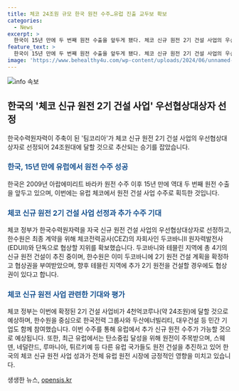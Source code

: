 ```yaml
---
title: 체코 24조원 규모 한국 원전 수주…유럽 진출 교두보 확보
categories:
  - News
excerpt: >
  한국이 15년 만에 두 번째 원전 수출을 앞두게 됐다. 체코 신규 원전 2기 건설 사업의 우선협상대상자로 선정됐으며, 24조원대 사업으로 역대 두 번째 원전 수출이 가능해졌다. 프랑스를 제치며 유럽에서 원전 강국으로 평가받고 있다. 한국은 이번 수주를 통해 유럽 각국의 신규 원전 프로젝트에도 도전하고 있으며, 추가 수주 기대가 크다. 기업의 협력으로 수주에 성공하며 원전 기술과 건설 역량을 인정받았으며, 유럽에서 추가 신규 원전 수주가 가능할 것으로 기대된다.
feature_text: >
  한국이 15년 만에 두 번째 원전 수출을 앞두게 됐다. 체코 신규 원전 2기 건설 사업의 우선협상대상자로 선정됐으며, 24조원대 사업으로 역대 두 번째 원전 수출이 가능해졌다. 프랑스를 제치며 유럽에서 원전 강국으로 평가받고 있다. 한국은 이번 수주를 통해 유럽 각국의 신규 원전 프로젝트에도 도전하고 있으며, 추가 수주 기대가 크다. 기업의 협력으로 수주에 성공하며 원전 기술과 건설 역량을 인정받았으며, 유럽에서 추가 신규 원전 수주가 가능할 것으로 기대된다.
image: 'https://www.behealthy4u.com/wp-content/uploads/2024/06/unnamed-file.png'
---
```


<p><img src="https://www.behealthy4u.com/wp-content/uploads/2024/06/unnamed-file.png" alt="info 속보" /></p>

<h2 data-ke-size="size26">한국의 '체코 신규 원전 2기 건설 사업' 우선협상대상자 선정</h2>

<p data-ke-size="size16">한국수력원자력이 주축이 된 '팀코리아'가 체코 신규 원전 2기 건설 사업의 우선협상대상자로 선정되어 24조원대에 달할 것으로 추산되는 승기를 잡았습니다.</p>

<h3><b><span style="color: #1a5490;">한국, 15년 만에 유럽에서 원전 수주 성공</span></b></h3>

<p data-ke-size="size16">한국은 2009년 아랍에미리트 바라카 원전 수주 이후 15년 만에 역대 두 번째 원전 수출을 앞두고 있으며, 이번에는 유럽 체코에서 원전 건설 사업 수주로 획득한 것입니다.</p>

<h3><b><span style="color: #1a5490;">체코 신규 원전 2기 건설 사업 선정과 추가 수주 기대</span></b></h3>

<p data-ke-size="size16">체코 정부가 한국수력원자력을 자국 신규 원전 건설 사업의 우선협상대상자로 선정하고, 한수원은 최종 계약을 위해 체코전력공사(CEZ)의 자회사인 두코바니Ⅱ 원자력발전사(EDUⅡ)와 단독으로 협상할 지위를 확보했습니다. 두코바니와 테믈린 지역에 총 4기의 신규 원전 건설이 추진 중이며, 한수원은 이미 두코바니에 2기 원전 건설 계획을 확정하고 협상권을 부여받았으며, 향후 테믈린 지역에 추가 2기 원전을 건설할 경우에도 협상권이 있다고 합니다.</p>

<h3><b><span style="color: #1a5490;">체코 신규 원전 사업 관련한 기대와 평가</span></b></h3>

<p data-ke-size="size16">체코 정부는 이번에 확정된 2기 건설 사업비가 4천억코루나(약 24조원)에 달할 것으로 예상하며, 한수원을 중심으로 한국전력 그룹사와 두산에너빌리티, 대우건설 등 민간 기업도 함께 참여했습니다. 이번 수주를 통해 유럽에서 추가 신규 원전 수주가 가능할 것으로 예상됩니다. 또한, 최근 유럽에서는 탄소중립 달성을 위해 원전이 주목받으며, 스웨덴, 네덜란드, 루마니아, 튀르키예 등 다른 유럽 국가들도 원전 건설을 추진하고 있어 한국의 체코 신규 원전 사업 성과가 전체 유럽 원전 시장에 긍정적인 영향을 미치고 있습니다.</p>
생생한 뉴스, <a href="https://opensis.kr" rel="dofollow">opensis.kr</a>



